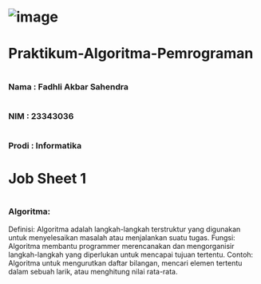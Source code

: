 # ![image](https://github.com/fadhliakbar333/Praktikum-Algoritma-Pemrograman/assets/144904458/3ea12f03-503b-495e-829c-95903a1f38fa)

# Praktikum-Algoritma-Pemrograman
# <h3>Nama  : Fadhli Akbar Sahendra<h3>
# <h3>NIM   : 23343036<h3>
# <h3>Prodi : Informatika<h3>

# Job Sheet 1
# <h3>Algoritma:
<p>Definisi: Algoritma adalah langkah-langkah terstruktur yang digunakan untuk menyelesaikan masalah atau menjalankan suatu tugas.
Fungsi: Algoritma membantu programmer merencanakan dan mengorganisir langkah-langkah yang diperlukan untuk mencapai tujuan tertentu.
Contoh: Algoritma untuk mengurutkan daftar bilangan, mencari elemen tertentu dalam sebuah larik, atau menghitung nilai rata-rata.</p>
